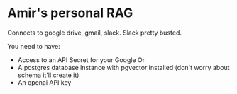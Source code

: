 # Amir's personal RAG

Connects to google drive, gmail, slack. Slack pretty busted.

You need to have:

- Access to an API Secret for your Google Or
- A postgres database instance with pgvector installed (don't worry about schema it'll create it) 
- An openai API key